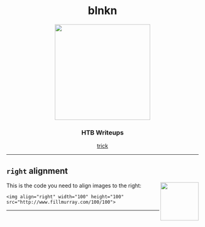 <h1 align="center">blnkn</h1>
<p align="center"><img src="https://avatars.githubusercontent.com/u/34801215?v=4" width="250"></p>
<h3 align="center">HTB Writeups</h3>
<p align="center"><a href="/htb/trick" align="center">trick</a></p>

---

## `right` alignment

<img align="right" width="100" height="100" src="http://www.fillmurray.com/100/100">

This is the code you need to align images to the right:
```
<img align="right" width="100" height="100" src="http://www.fillmurray.com/100/100">
```

---
